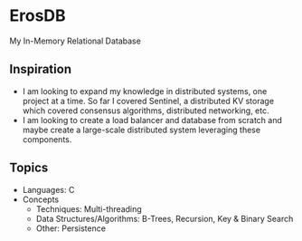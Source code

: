 # ErosDB

My In-Memory Relational Database

## Inspiration

- I am looking to expand my knowledge in distributed systems, one project at a time. So far I covered Sentinel, a distributed KV storage which covered consensus algorithms, distributed networking, etc.
- I am looking to create a load balancer and database from scratch and maybe create a large-scale distributed system leveraging these components.

## Topics

- Languages: C
- Concepts
  - Techniques: Multi-threading
  - Data Structures/Algorithms: B-Trees, Recursion, Key \& Binary Search
  - Other: Persistence
